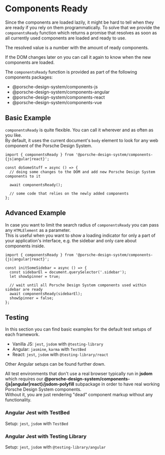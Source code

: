 # Components Ready

Since the components are loaded lazily, it might be hard to tell when they are ready if you rely on them
programmatically. To solve that we provide the `componentsReady` function which returns a promise that resolves as soon
as all currently used components are loaded and ready to use.

The resolved value is a number with the amount of ready components.

If the DOM changes later on you can call it again to know when the new components are loaded.

The `componentsReady` function is provided as part of the following components packages:

- @porsche-design-system/components-js
- @porsche-design-system/components-angular
- @porsche-design-system/components-react
- @porsche-design-system/components-vue

<TableOfContents></TableOfContents>

## Basic Example

`componentsReady` is quite flexible. You can call it wherever and as often as you like.  
By default, it uses the current document's `body` element to look for any web component of the Porsche Design System.

```tsx
import { componentsReady } from '@porsche-design-system/components-{js|angular|react}';

const doSomeStuff = async () => {
  // doing some changes to the DOM and add new Porsche Design System components to it

  await componentsReady();

  // some code that relies on the newly added components
};
```

## Advanced Example

In case you want to limit the search radius of `componentsReady` you can pass any `HTMLElement` as a parameter.  
This is useful when you want to show a loading indicator for only a part of your application's interface, e.g. the
sidebar and only care about components inside.

```tsx
import { componentsReady } from '@porsche-design-system/components-{js|angular|react}';

const initSomeSidebar = async () => {
  const sidebarEl = document.querySelector('.sidebar');
  let showSpinner = true;

  // wait until all Porsche Design System components used within sidebar are ready
  await componentsReady(sidebarEl);
  showSpinner = false;
};
```

## Testing

In this section you can find basic examples for the default test setups of each framework.

- Vanilla JS: `jest`, `jsdom` with `@testing-library`
- Angular: `jasmine`, `karma` with `TestBed`
- React: `jest`, `jsdom` with `@testing-library/react`

Other Angular setups can be found further down.

<p-inline-notification heading="Important note" state="warning" dismiss-button="false">
  All test environments that don't use a real browser typically run in <strong>jsdom</strong> which requires our <strong>@porsche-design-system/components-{js|angular|react}/jsdom-polyfill</strong> subpackage in order to have real working Porsche Design System components.<br>
  Without it, you are just rendering "dead" component markup without any functionality.
</p-inline-notification>

<Playground :frameworkMarkup="codeSampleDefault" :showCodeEditor="false"></Playground>

### Angular Jest with TestBed

Setup: `jest`, `jsdom` with `TestBed`

<Playground :frameworkMarkup="codeSampleAngularTestBed" :showCodeEditor="false"></Playground>

### Angular Jest with Testing Library

Setup: `jest`, `jsdom` with `@testing-library/angular`

<Playground :frameworkMarkup="codeSampleAngularTestingLibrary" :showCodeEditor="false"></Playground>

<script lang="ts">
import Vue from 'vue';
import Component from 'vue-class-component';
import { getComponentsReadyCodeSamples } from '@porsche-design-system/shared';

@Component
export default class Code extends Vue {
  codeSampleDefault = getComponentsReadyCodeSamples('default');
  codeSampleAngularTestBed = getComponentsReadyCodeSamples('testbed');
  codeSampleAngularTestingLibrary = getComponentsReadyCodeSamples('testing-library');
}
</script>
